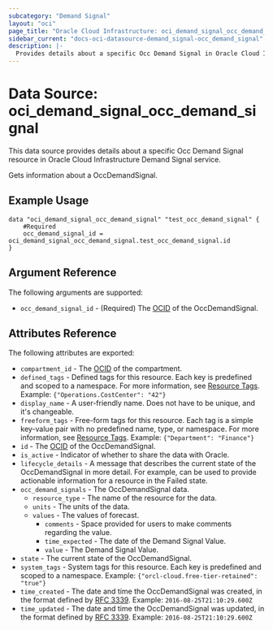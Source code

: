 ```yaml
---
subcategory: "Demand Signal"
layout: "oci"
page_title: "Oracle Cloud Infrastructure: oci_demand_signal_occ_demand_signal"
sidebar_current: "docs-oci-datasource-demand_signal-occ_demand_signal"
description: |-
  Provides details about a specific Occ Demand Signal in Oracle Cloud Infrastructure Demand Signal service
---
```


# Data Source: oci_demand_signal_occ_demand_signal
This data source provides details about a specific Occ Demand Signal resource in Oracle Cloud Infrastructure Demand Signal service.

Gets information about a OccDemandSignal.

## Example Usage

```hcl
data "oci_demand_signal_occ_demand_signal" "test_occ_demand_signal" {
	#Required
	occ_demand_signal_id = oci_demand_signal_occ_demand_signal.test_occ_demand_signal.id
}
```

## Argument Reference

The following arguments are supported:

* `occ_demand_signal_id` - (Required) The [OCID](https://docs.cloud.oracle.com/iaas/Content/General/Concepts/identifiers.htm) of the OccDemandSignal.


## Attributes Reference

The following attributes are exported:

* `compartment_id` - The [OCID](https://docs.cloud.oracle.com/iaas/Content/General/Concepts/identifiers.htm) of the compartment.
* `defined_tags` - Defined tags for this resource. Each key is predefined and scoped to a namespace. For more information, see [Resource Tags](https://docs.cloud.oracle.com/iaas/Content/General/Concepts/resourcetags.htm).  Example: `{"Operations.CostCenter": "42"}` 
* `display_name` - A user-friendly name. Does not have to be unique, and it's changeable.
* `freeform_tags` - Free-form tags for this resource. Each tag is a simple key-value pair with no predefined name, type, or namespace. For more information, see [Resource Tags](https://docs.cloud.oracle.com/iaas/Content/General/Concepts/resourcetags.htm).  Example: `{"Department": "Finance"}` 
* `id` - The [OCID](https://docs.cloud.oracle.com/iaas/Content/General/Concepts/identifiers.htm) of the OccDemandSignal.
* `is_active` - Indicator of whether to share the data with Oracle.
* `lifecycle_details` - A message that describes the current state of the OccDemandSignal in more detail. For example, can be used to provide actionable information for a resource in the Failed state. 
* `occ_demand_signals` - The OccDemandSignal data.
	* `resource_type` - The name of the resource for the data.
	* `units` - The units of the data.
	* `values` - The values of forecast.
		* `comments` - Space provided for users to make comments regarding the value.
		* `time_expected` - The date of the Demand Signal Value.
		* `value` - The Demand Signal Value.
* `state` - The current state of the OccDemandSignal.
* `system_tags` - System tags for this resource. Each key is predefined and scoped to a namespace.  Example: `{"orcl-cloud.free-tier-retained": "true"}` 
* `time_created` - The date and time the OccDemandSignal was created, in the format defined by [RFC 3339](https://tools.ietf.org/html/rfc3339).  Example: `2016-08-25T21:10:29.600Z` 
* `time_updated` - The date and time the OccDemandSignal was updated, in the format defined by [RFC 3339](https://tools.ietf.org/html/rfc3339).  Example: `2016-08-25T21:10:29.600Z` 

